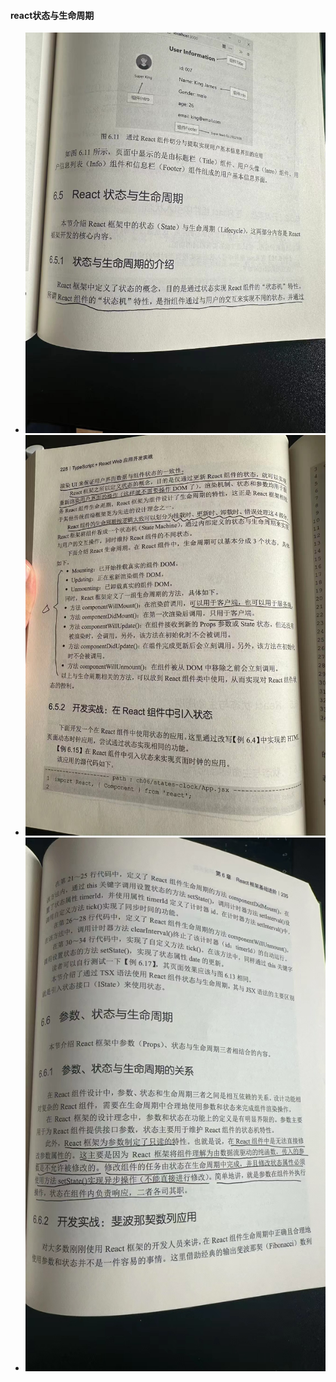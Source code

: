 #### react状态与生命周期

- ![11728356861_.pic.jpg](images/zs/11728356861_.pic.jpg)
- ![21728356863_.pic.jpg](images/zs/21728356863_.pic.jpg)
- ![img.png](images/zs/img.png)